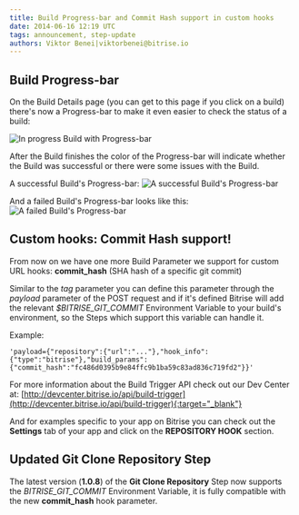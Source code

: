 ```yaml
---
title: Build Progress-bar and Commit Hash support in custom hooks
date: 2014-06-16 12:19 UTC
tags: announcement, step-update
authors: Viktor Benei|viktorbenei@bitrise.io
---
```


## Build Progress-bar

On the Build Details page (you can get to this page if you click on a build) there's now a Progress-bar to make it even easier to check the status of a build:

![In progress Build with Progress-bar](build-progress-bar.png)

After the Build finishes the color of the Progress-bar will indicate whether the Build was successful or there were some issues with the Build.

A successful Build's Progress-bar:
![A successful Build's Progress-bar](build-progress-bar-success.png)

And a failed Build's Progress-bar looks like this:
![A failed Build's Progress-bar](build-progress-bar-error.png)


## Custom hooks: Commit Hash support!

From now on we have one more Build Parameter we support for custom URL hooks:
**commit_hash** (SHA hash of a specific git commit)

Similar to the *tag* parameter you can define this parameter through the *payload* parameter of the POST request and if it's defined Bitrise will add the relevant *$BITRISE_GIT_COMMIT* Environment Variable to your build's environment, so the Steps which support this variable can handle it.

Example:

`'payload={"repository":{"url":"..."},"hook_info":{"type":"bitrise"},"build_params":{"commit_hash":"fc486d0395b9e84ffc9b1ba59c83ad836c719fd2"}}'`

For more information about the Build Trigger API check out our Dev Center at: [http://devcenter.bitrise.io/api/build-trigger](http://devcenter.bitrise.io/api/build-trigger){:target="_blank"}

And for examples specific to your app on Bitrise you can check out the **Settings** tab of your app and click on the **REPOSITORY HOOK** section.


## Updated Git Clone Repository Step

The latest version (**1.0.8**) of the **Git Clone Repository** Step now supports the *BITRISE_GIT_COMMIT* Environment Variable, it is fully compatible with the new **commit_hash** hook parameter.
